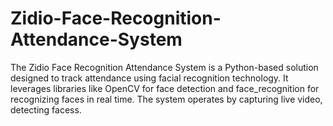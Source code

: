 # Zidio-Face-Recognition-Attendance-System
The Zidio Face Recognition Attendance System is a Python-based solution designed to track attendance using facial recognition technology. It leverages libraries like OpenCV for face detection and face_recognition for recognizing faces in real time. The system operates by capturing live video, detecting facess.
